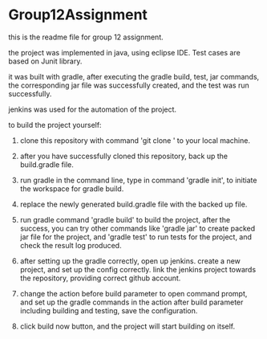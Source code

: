 # Group12Assignment
this is the readme file for group 12 assignment.

the project was implemented in java, using eclipse IDE. Test cases are based on Junit library.

it was built with gradle, after executing the gradle build, test, jar commands, the corresponding jar file was successfully created, and the test was run successfully.

jenkins was used for the automation of the project.



to build the project yourself: 

1. clone this repository with command 'git clone  <url>' to your local machine.

2. after you have successfully cloned this repository, back up the build.gradle file.

3. run gradle in the command line, type in command 'gradle init', to initiate the workspace for gradle build.

4. replace the newly generated build.gradle file with the backed up file.

5. run gradle command 'gradle build' to build the project, after the success, you can try other commands like 'gradle jar' to create packed jar file for the project, and 'gradle test' to run tests for the project, and check the result log produced.

6. after setting up the gradle correctly, open up jenkins. create a new project, and set up the config correctly. link the jenkins project towards the repository, providing correct github account.

7. change the action before build parameter to open command prompt, and set up the gradle commands in the action after build parameter including building and testing, save the configuration.

8. click build now button, and the project will start building on itself.

